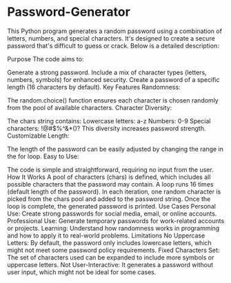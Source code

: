 # Password-Generator
This Python program generates a random password using a combination of letters, numbers, and special characters. It's designed to create a secure password that's difficult to guess or crack. Below is a detailed description:

Purpose
The code aims to:

Generate a strong password.
Include a mix of character types (letters, numbers, symbols) for enhanced security.
Create a password of a specific length (16 characters by default).
Key Features
Randomness:

The random.choice() function ensures each character is chosen randomly from the pool of available characters.
Character Diversity:

The chars string contains:
Lowercase letters: a-z
Numbers: 0-9
Special characters: !@#$%^&*()?
This diversity increases password strength.
Customizable Length:

The length of the password can be easily adjusted by changing the range in the for loop.
Easy to Use:

The code is simple and straightforward, requiring no input from the user.
How It Works
A pool of characters (chars) is defined, which includes all possible characters that the password may contain.
A loop runs 16 times (default length of the password).
In each iteration, one random character is picked from the chars pool and added to the password string.
Once the loop is complete, the generated password is printed.
Use Cases
Personal Use: Create strong passwords for social media, email, or online accounts.
Professional Use: Generate temporary passwords for work-related accounts or projects.
Learning: Understand how randomness works in programming and how to apply it to real-world problems.
Limitations
No Uppercase Letters: By default, the password only includes lowercase letters, which might not meet some password policy requirements.
Fixed Characters Set: The set of characters used can be expanded to include more symbols or uppercase letters.
Not User-Interactive: It generates a password without user input, which might not be ideal for some cases.
